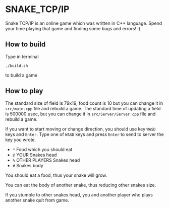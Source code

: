 # SNAKE_TCP/IP

Snake TCP/IP is an online game which was written in C++ language. Spend your time playing that game and finding some bugs and errors! :)

## How to build

Type in terminal
```
./build.sh
```
to build a game

## How to play

The standard size of field is 79x19, food count is 10 but you can change it in `src/main.cpp` file and rebuild a game.
The standard time of updating a field is 500000 usec, but you can change it in `src/Server/Server.cpp` file and rebuild a game.

If you want to start moving or change direction, you should use key `WASD` keys and `Enter`.
Type one of `WASD` keys and press `Enter` to send to server the key you wrote.

- `*` Food which you should eat
- `@` YOUR Snakes head
- `%` OTHER PLAYERS Snakes head
- `#` Snakes body

You should eat a food, thus your snake will grow.

You can eat the body of another snake, thus reducing other snakes size.

If you stumble to other snakes head, you and another player who plays another snake quit from game.
